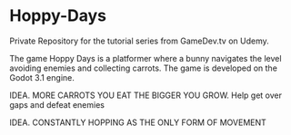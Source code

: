 # Hoppy-Days
 Private Repository for the tutorial series from GameDev.tv on Udemy.

The game Hoppy Days is a platformer where a bunny navigates the level avoiding enemies and collecting carrots.
The game is developed on the Godot 3.1 engine. 

IDEA. MORE CARROTS YOU EAT THE BIGGER YOU GROW. Help get over gaps and defeat enemies

IDEA. CONSTANTLY HOPPING AS THE ONLY FORM OF MOVEMENT
